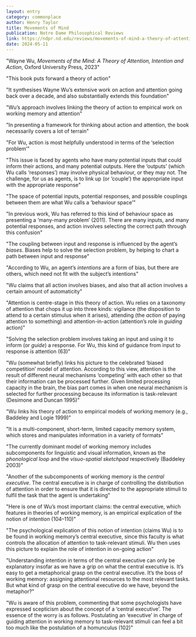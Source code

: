 ```yaml
---
layout: entry
category: commonplace
author: Henry Taylor
title: Movements of Mind
publication: Notre Dame Philosophical Reviews
link: https://ndpr.nd.edu/reviews/movements-of-mind-a-theory-of-attention-intention-and-action/
date: 2024-05-11
---
```


"Wayne Wu, *Movements of the Mind: A Theory of Attention, Intention and Action*, Oxford University Press, 2023"

"This book puts forward a theory of action"

"It synthesises Wayne Wu’s extensive work on action and attention going back over a decade, and also substantially extends this foundation"

"Wu’s approach involves linking the theory of action to empirical work on working memory and attention"

"In presenting a framework for thinking about action and attention, the book necessarily covers a lot of terrain"

"For Wu, action is most helpfully understood in terms of the ‘selection problem’"

"This issue is faced by agents who have many potential inputs that could inform their actions, and many potential outputs. Here the ‘outputs’ (which Wu calls ‘responses’) may involve physical behaviour, or they may not. The challenge, for us as agents, is to link up (or ‘couple’) the appropriate input with the appropriate response"

"The space of potential inputs, potential responses, and possible couplings between them are what Wu calls a ‘behaviour space’"

"In previous work, Wu has referred to this kind of behaviour space as presenting a ‘many-many problem’ (2011). There are many inputs, and many potential responses, and action involves selecting the correct path through this confusion"

"The coupling between input and response is influenced by the agent’s *biases*. Biases help to solve the selection problem, by helping to chart a path between input and response"

"According to Wu, an agent’s *intentions* are a form of bias, but there are others, which need not fit with the subject’s intentions"

"Wu claims that all action involves biases, and also that all action involves a certain amount of automaticity"

"Attention is centre-stage in this theory of action. Wu relies on a taxonomy of attention that chops it up into three kinds: vigilance (the disposition to attend to a certain stimulus when it arises), attending (the *action* of paying attention to something) and attention-in-action (attention’s role in *guiding* action)"

"Solving the selection problem involves taking an input and using it to inform (or *guide*) a response. For Wu, this kind of guidance from input to response *is* attention (63)"

"Wu (somewhat briefly) links his picture to the celebrated ‘biased competition’ model of attention. According to this view, attention is the result of different neural mechanisms ‘competing’ with each other so that their information can be processed further. Given limited processing capacity in the brain, the bias part comes in when one neural mechanism is selected for further processing because its information is task-relevant (Desimone and Duncan 1995)"

"Wu links his theory of action to empirical models of working memory (e.g., Baddeley and Logie 1999)"

"It is a multi-component, short-term, limited capacity memory system, which stores and manipulates information in a variety of formats"

"The currently dominant model of working memory includes subcomponents for linguistic and visual information, known as the *phonological loop* and the *visuo-spatial sketchpad* respectively (Baddeley 2003)"

"Another of the subcomponents of working memory is the *central executive*. The central executive is in charge of controlling the distribution of attention in order to ensure that it is directed to the appropriate stimuli to fulfil the task that the agent is undertaking"

"Here is one of Wu’s most important claims: the central executive, which features in theories of working memory, is an empirical explication of the notion of *intention* (104–110)"

"The psychological explication of this notion of intention (claims Wu) is to be found in working memory’s central executive, since this faculty is what controls the allocation of attention to task-relevant stimuli. Wu then uses this picture to explain the role of intention in on-going action"

"Understanding intention in terms of the central executive can only be explanatory insofar as we have a grip on what the central executive is. It’s easy to get a metaphorical grasp on the central executive. It’s the boss of working memory: assigning attentional resources to the most relevant tasks. But what kind of grasp on the central executive do we have, beyond the metaphor?"

"Wu is aware of this problem, commenting that some psychologists have expressed scepticism about the concept of a ‘central executive’. The essence of the worry is as follows. Postulating an ‘executive’ in charge of guiding attention in working memory to task-relevant stimuli can feel a bit too much like the postulation of a homunculus (102)"
